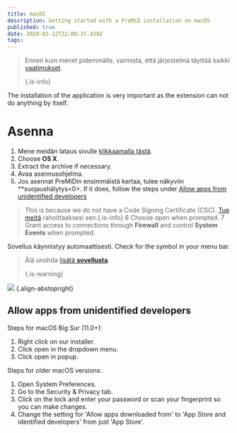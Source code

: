 ```yaml
---
title: macOS
description: Getting started with a PreMiD installation on macOS
published: true
date: 2020-02-12T22:08:37.439Z
tags:
---
```


> Ennen kuin menet pidemmälle, varmista, että järjestelmä täyttää kaikki [vaatimukset](/install/requirements). 
> 
> {.is-info}

The installation of the application is very important as the extension can not do anything by itself.

# Asenna
1. Mene meidän lataus sivulle [klikkaamalla tästä](https://premid.app/downloads).
2. Choose **OS X**.
3. Extract the archive if necessary.
4. Avaa asennusohjelma.
5. Jos asennat PreMiDin ensimmäistä kertaa, tulee näkyviin **suojaushälytys<0>. If it does, follow the steps under [Allow apps from unidentified developers](https://docs.premid.app/install/macos#allow-apps-from-unidentified-developers)</p>
> This is because we do not have a Code Signing Certificate (CSC). [Tue meitä](https://www.patreon.com/Timeraa) rahoittaaksesi sen.{.is-info}</li>
6
Choose open when prompted.
7 Grant access to connections through **Firewall** and control **System Events** when prompted.</ol>

Sovellus käynnistyy automaattisesti. Check for the symbol in your menu bar.

> Älä unohda [lisätä **sovellusta**](/install). 
> 
> {.is-warning}

![](https://img.icons8.com/color/2x/mac-logo.png) {.align-abstopright}

## Allow apps from unidentified developers
Steps for macOS Big Sur (11.0+):
1. Right click on our installer.
2. Click open in the dropdown menu.
3. Click open in popup.

Steps for older macOS versions:
1. Open System Preferences.
2. Go to the Security & Privacy tab.
3. Click on the lock and enter your password or scan your fingerprint so you can make changes.
4. Change the setting for 'Allow apps downloaded from' to 'App Store and identified developers' from just 'App Store'.